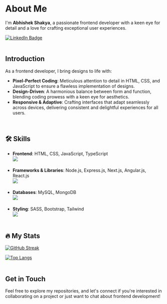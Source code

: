 # About Me

I'm __Abhishek Shakya__, a passionate frontend developer with a keen eye for detail and a love for crafting exceptional user experiences.
<div id="badges">
  <a href="https://www.linkedin.com/in/abhishek-shakya-42528624a/">
    <img src="https://img.shields.io/badge/LinkedIn-blue?style=for-the-badge&logo=linkedin&logoColor=white" alt="LinkedIn Badge"/>
  </a>
</div>
<br>

## Introduction
As a frontend developer, I bring designs to life with:

* **Pixel-Perfect Coding**: Meticulous attention to detail in HTML, CSS, and JavaScript to ensure a flawless implementation of designs.
* **Design-Driven**: A harmonious balance between form and function, blending coding prowess with a keen eye for aesthetics.
* **Responsive & Adaptive**: Crafting interfaces that adapt seamlessly across devices, delivering consistent and delightful experiences for all users.
<br>

## :hammer_and_wrench: Skills

* **Frontend**: HTML, CSS, JavaScript, TypeScript
  <br><img src="https://skillicons.dev/icons?i=html,css,js,ts" /><br><br>
* **Frameworks & Libraries**: Node.js, Express.js, Next.js, Angular.js, React.js
  <br><img src="https://skillicons.dev/icons?i=nodejs,express,nextjs,angular,react,redux" /><br><br>
* **Databases**: MySQL, MongoDB
  <br><img src="https://skillicons.dev/icons?i=mysql,mongodb" /><br><br>
* **Styling**: SASS, Bootstrap, Tailwind
  <br><img src="https://skillicons.dev/icons?i=sass,bootstrap,tailwind" /><br><br>

## :fire: My Stats
[![GitHub Streak](http://github-readme-streak-stats.herokuapp.com?user=abhishek98s&theme=dark&background=000000)](https://git.io/streak-stats)

[![Top Langs](https://github-readme-stats.vercel.app/api/top-langs/?username=abhishek98s)](https://github.com/anuraghazra/github-readme-stats)
<br>
<br>

## Get in Touch
Feel free to explore my repositories, and let's connect if you're interested in collaborating on a project or just want to chat about frontend development!
